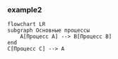 ### example2

``` mermaid
flowchart LR
subgraph Основные процессы
    A[Процесс A] --> B[Процесс B]
end
C[Процесс C] --> A
```
